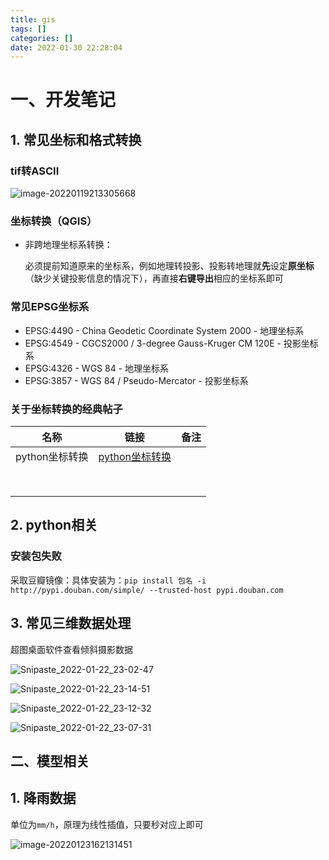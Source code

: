 ```yaml
---
title: gis
tags: []
categories: []
date: 2022-01-30 22:28:04
---
```

# 一、开发笔记

## 1. 常见坐标和格式转换

### tif转ASCII

![image-20220119213305668](https://raw.githubusercontent.com/crazyzsh/myImage/main/imageTest/202201192133750.png)

### 坐标转换（QGIS）

* 非跨地理坐标系转换：

  必须提前知道原来的坐标系，例如地理转投影、投影转地理就**先**设定**原坐标**（缺少关键投影信息的情况下），再直接**右键导出**相应的坐标系即可

###  常见EPSG坐标系

* EPSG:4490 - China Geodetic Coordinate System 2000 - 地理坐标系
* EPSG:4549 - CGCS2000 / 3-degree Gauss-Kruger CM 120E - 投影坐标系
* EPSG:4326 - WGS 84 - 地理坐标系
* EPSG:3857 - WGS 84 / Pseudo-Mercator - 投影坐标系

### 关于坐标转换的经典帖子

| 名称           | 链接                                                         | 备注 |
| -------------- | ------------------------------------------------------------ | ---- |
| python坐标转换 | [python坐标转换](https://nsidc.org/support/faq/how-can-i-reproject-geotiff-file-polar-stereographic-projecton-geographic-latlon) |      |
|                |                                                              |      |
|                |                                                              |      |
|                |                                                              |      |
|                |                                                              |      |
|                |                                                              |      |
|                |                                                              |      |
|                |                                                              |      |
|                |                                                              |      |



##  2. python相关

### 安装包失败

采取豆瓣镜像：具体安装为：`pip install 包名 -i http://pypi.douban.com/simple/ --trusted-host pypi.douban.com`

## 3. 常见三维数据处理

超图桌面软件查看倾斜摄影数据

![Snipaste_2022-01-22_23-02-47](https://raw.githubusercontent.com/crazyzsh/myImage/main/imageTest/202201222309866.png)

![Snipaste_2022-01-22_23-14-51](https://raw.githubusercontent.com/crazyzsh/myImage/main/imageTest/202201222315289.png)

![Snipaste_2022-01-22_23-12-32](https://raw.githubusercontent.com/crazyzsh/myImage/main/imageTest/202201222313488.png)

![Snipaste_2022-01-22_23-07-31](https://raw.githubusercontent.com/crazyzsh/myImage/main/imageTest/202201222308413.png)



##  二、模型相关

## 1. 降雨数据

单位为`mm/h`，原理为线性插值，只要秒对应上即可

![image-20220123162131451](https://raw.githubusercontent.com/crazyzsh/myImage/main/imageTest/202201231621486.png)


